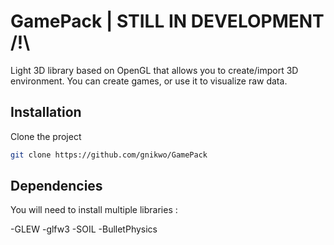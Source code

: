 # GamePack | STILL IN DEVELOPMENT /!\

Light 3D library based on OpenGL that allows you to create/import 3D environment.
You can create games, or use it to visualize raw data.

## Installation

Clone the project
```bash
git clone https://github.com/gnikwo/GamePack
```

## Dependencies 

You will need to install multiple libraries :

-GLEW
-glfw3
-SOIL
-BulletPhysics


